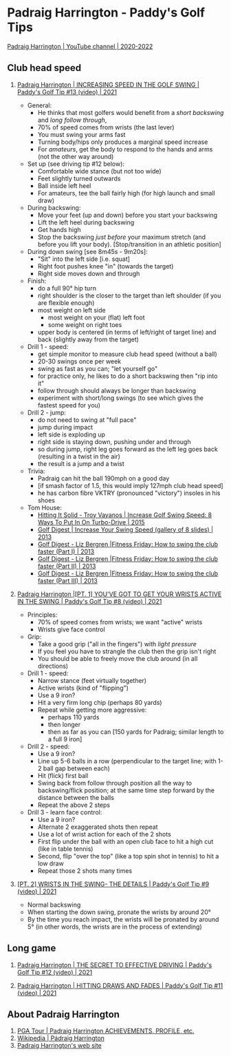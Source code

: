 # Padraig Harrington - Paddy's Golf Tips

[Padraig Harrington | YouTube channel | 2020-2022](https://www.youtube.com/c/PadraigHarringtonOfficial/videos)


## Club head speed

1. [Padraig Harrington | INCREASING SPEED IN THE GOLF SWING | Paddy's Golf Tip #13 (video) | 2021](https://www.youtube.com/watch?v=ebtaeTd2n-Q)
   - General:
     * He thinks that most golfers would benefit from a *short backswing* and *long follow through*,
     * 70% of speed comes from wrists (the last lever)
     * You must swing your arms fast
     * Turning body/hips only produces a marginal speed increase
     * For *amateurs*, get the body to respond to the hands and arms (not the other way around)
   - Set up (see driving tip #12 below):
     * Comfortable wide stance (but not too wide)
     * Feet slightly turned outwards
     * Ball inside left heel
     * For amateurs, tee the ball fairly high (for high launch and small draw)
   - During backswing:
     * Move your feet (up and down) before you start your backswing
     * Lift the left heel during backswing
     * Get hands high
     * Stop the backswing *just before* your maximum stretch (and before you lift your body). [Stop/transition in an athletic position]
   - During down swing [see 8m45s - 9m20s]:
     * "Sit" into the left side [i.e. squat]
     * Right foot pushes knee "in" (towards the target)
     * Right side moves down and through
   - Finish:
     * do a full 90° hip turn
     * right shoulder is the closer to the target than left shoulder (if you are flexible enough)
     * most weight on left side
       + most weight on your (flat) left foot
       + some weight on right toes
     * upper body is centered (in terms of left/right of target line) and back (slightly away from the target)
   - Drill 1 - speed:
     * get simple monitor to measure club head speed (without a ball)
     * 20-30 swings once per week
     * swing as fast as you can; "let yourself go"
     * for practice only, he likes to do a short backswing then "rip into it"
     * follow through should always be longer than backswing
     * experiment with short/long swings (to see which gives the fastest speed for you)
   - Drill 2 - jump:
     * do not need to swing at "full pace"
     * jump during impact
     * left side is exploding up
     * right side is staying down, pushing under and through
     * so during jump, right leg goes forward as the left leg goes back (resulting in a twist in the air)
     * the result is a jump and a twist
   - Trivia:
     * Padraig can hit the ball 190mph on a good day
     * [if smash factor of 1.5, this would imply 127mph club head speed]
     * he has carbon fibre VKTRY (pronounced "victory") insoles in his shoes
   - Tom House:
     * [Hitting It Solid - Troy Vayanos | Increase Golf Swing Speed: 8 Ways To Put In On Turbo-Drive | 2015](https://hittingitsolid.com/blog/increase-your-golf-swing-speed)
     * [Golf Digest | Increase Your Swing Speed (gallery of 8 slides) | 2013](https://www.golfdigest.com/gallery/fitness-increase-swing-speed)
     * [Golf Digest - Liz Bergren |Fitness Friday: How to swing the club faster (Part I) | 2013](https://www.golfdigest.com/story/fitness-friday-slow-down-to-sp)
     * [Golf Digest - Liz Bergren |Fitness Friday: How to swing the club faster (Part II) | 2013](https://www.golfdigest.com/story/fitness-friday-how-to-swing-th)
     * [Golf Digest - Liz Bergren |Fitness Friday: How to swing the club faster (Part III) | 2013](https://www.golfdigest.com/story/fitness-friday-how-to-swing-th-1)

1. [Padraig Harrington |[PT. 1] YOU'VE GOT TO GET YOUR WRISTS ACTIVE IN THE SWING | Paddy's Golf Tip #8 (video) | 2021](https://www.youtube.com/watch?v=WxtyPwYs5IE)
   - Principles:
     * 70% of speed comes from wrists; we want "active" wrists 
     * Wrists give face control
   - Grip:
     * Take a good grip ("all in the fingers") with *light pressure*
     * If you feel you have to strangle the club then the grip isn't right
     * You should be able to freely move the club around (in all directions)
   - Drill 1 - speed:
     * Narrow stance (feet virtually together)
     * Active wrists (kind of "flipping")
     * Use a 9 iron?
     * Hit a very firm long chip (perhaps 80 yards)
     * Repeat while getting more aggressive:
       + perhaps 110 yards
       + then longer
       + then as far as you can [150 yards for Padraig; similar length to a full 9 iron]
   - Drill 2 - speed:
     * Use a 9 iron?
     * Line up 5-6 balls in a row (perpendicular to the target line; with 1-2 ball gap between each)
     * Hit (flick) first ball
     * Swing back from follow through position all the way to backswing/flick position; at the same time step forward by the distance between the balls
     * Repeat the above 2 steps
   - Drill 3 - learn face control:
     * Use a 9 iron?
     * Alternate 2 exaggerated shots then repeat
     * Use a lot of wrist action for each of the 2 shots
     * First flip under the ball with an open club face to hit a high cut (like in table tennis)
     * Second, flip "over the top" (like a top spin shot in tennis) to hit a low draw
     * Repeat those 2 shots many times

1. [[PT. 2] WRISTS IN THE SWING- THE DETAILS | Paddy's Golf Tip #9 (video) | 2021](https://www.youtube.com/watch?v=TWswmz_XE7c)
   - Normal backswing
   - When starting the down swing, pronate the wrists by around 20°
   - By the time you reach impact, the wrists will be pronated by around 5° (in other words, the wrists are in the process of extending)


## Long game

1. [Padraig Harrington | THE SECRET TO EFFECTIVE DRIVING | Paddy's Golf Tip #12 (video) | 2021](https://www.youtube.com/watch?v=-QxjnF_-eKA)

1. [Padraig Harrington | HITTING DRAWS AND FADES | Paddy's Golf Tip #11 (video) | 2021](https://www.youtube.com/watch?v=IEcJIrVtiM0)


## About Padraig Harrington

1. [PGA Tour | Padraig Harrington ACHIEVEMENTS, PROFILE, etc.](https://www.pgatour.com/players/player.20766.padraig-harrington.html)
1. [Wikipedia | Pádraig Harrington](https://en.wikipedia.org/wiki/P%C3%A1draig_Harrington)
1. [Padraig Harrington's web site](https://padraigharrington.com)

